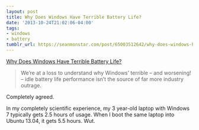 ```yaml
---
layout: post
title: Why Does Windows Have Terrible Battery Life?
date: '2013-10-24T21:02:06-04:00'
tags:
- windows
- battery
tumblr_url: https://seanmonstar.com/post/65003512642/why-does-windows-have-terrible-battery-life
---
```

[Why Does Windows Have Terrible Battery Life?](http://www.codinghorror.com/blog/2013/10/why-does-windows-have-terrible-battery-life.html)  

> We’re at a loss to understand why Windows’ terrible – and worsening! – idle battery life performance isn’t the source of far more industry outrage.

Completely agreed.

In my completely scientific experience, my 3 year-old laptop with Windows 7 typically gets 2.5 hours of usage. When I boot the same laptop into Ubuntu 13.04, it gets 5.5 hours. Wut.

